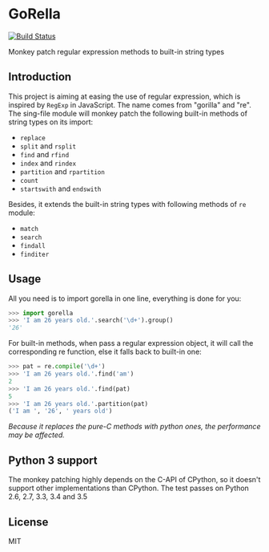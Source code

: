# GoRella
[![Build Status](https://travis-ci.org/frostming/gorella.svg?branch=master)](https://travis-ci.org/frostming/gorella)

Monkey patch regular expression methods to built-in string types

## Introduction
This project is aiming at easing the use of regular expression,
which is inspired by `RegExp` in JavaScript. The name comes from "gorilla" and "re". The sing-file module will monkey patch the following built-in methods of string types on its import:

- `replace`
- `split` and `rsplit`
- `find` and `rfind`
- `index` and `rindex`
- `partition` and `rpartition`
- `count`
- `startswith` and `endswith`

Besides, it extends the built-in string types with following methods of `re`
module:

- `match`
- `search`
- `findall`
- `finditer`

## Usage
All you need is to import gorella in one line, everything is done for you:
```python
>>> import gorella
>>> 'I am 26 years old.'.search('\d+').group()
'26'
```
For built-in methods, when pass a regular expression object, it will call the corresponding re function, else it falls back to built-in one:
```python
>>> pat = re.compile('\d+')
>>> 'I am 26 years old.'.find('am')
2
>>> 'I am 26 years old.'.find(pat)
5
>>> 'I am 26 years old.'.partition(pat)
('I am ', '26', ' years old')
```
*Because it replaces the pure-C methods with python ones, the performance may be affected.*

## Python 3 support
The monkey patching highly depends on the C-API of CPython, so it doesn't support other implementations than CPython. The test passes on Python 2.6, 2.7, 3.3, 3.4 and 3.5

## License
MIT

